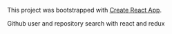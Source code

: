 This project was bootstrapped with [Create React App](https://github.com/facebookincubator/create-react-app).

Github user and repository search with react and redux
